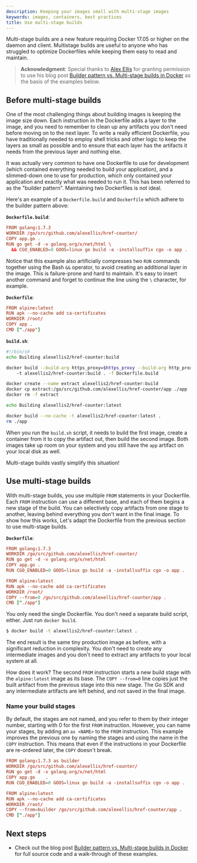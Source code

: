 ```yaml
---
description: Keeping your images small with multi-stage images
keywords: images, containers, best practices
title: Use multi-stage builds
---
```


Multi-stage builds are a new feature requiring Docker 17.05 or higher on the
daemon and client. Multistage builds are useful to anyone who has struggled to
optimize Dockerfiles while keeping them easy to read and maintain.

> **Acknowledgment**:
> Special thanks to [Alex Ellis](https://twitter.com/alexellisuk) for granting
> permission to use his blog post
> [Builder pattern vs. Multi-stage builds in Docker](http://blog.alexellis.io/mutli-stage-docker-builds/)
> as the basis of the examples below.

## Before multi-stage builds

One of the most challenging things about building images is keeping the image
size down. Each instruction in the Dockerfile adds a layer to the image, and you
need to remember to clean up any artifacts you don't need before moving on to
the next layer. To write a really efficient Dockerfile, you have traditionally
needed to employ shell tricks and other logic to keep the layers as small as
possible and to ensure that each layer has the artifacts it needs from the
previous layer and nothing else.

It was actually very common to have one Dockerfile to use for development (which
contained everything needed to build your application), and a slimmed-down one
to use for production, which only contained your application and exactly what
was needed to run it. This has been referred to as the "builder
pattern". Maintaining two Dockerfiles is not ideal.

Here's an example of a `Dockerfile.build` and `Dockerfile` which adhere to the
builder pattern above:

**`Dockerfile.build`**:

```conf
FROM golang:1.7.3
WORKDIR /go/src/github.com/alexellis/href-counter/
COPY app.go .
RUN go get -d -v golang.org/x/net/html \
  && CGO_ENABLED=0 GOOS=linux go build -a -installsuffix cgo -o app .
```

Notice that this example also artificially compresses two `RUN` commands together
using the Bash `&&` operator, to avoid creating an additional layer in the image.
This is failure-prone and hard to maintain. It's easy to insert another command
and forget to continue the line using the `\` character, for example.

**`Dockerfile`**:

```conf
FROM alpine:latest  
RUN apk --no-cache add ca-certificates
WORKDIR /root/
COPY app .
CMD ["./app"]  
```

**`build.sh`**:

```bash
#!/bin/sh
echo Building alexellis2/href-counter:build

docker build --build-arg https_proxy=$https_proxy --build-arg http_proxy=$http_proxy \  
    -t alexellis2/href-counter:build . -f Dockerfile.build

docker create --name extract alexellis2/href-counter:build  
docker cp extract:/go/src/github.com/alexellis/href-counter/app ./app  
docker rm -f extract

echo Building alexellis2/href-counter:latest

docker build --no-cache -t alexellis2/href-counter:latest .
rm ./app
```

When you run the `build.sh` script, it needs to build the first image, create
a container from it to copy the artifact out, then build the second
image. Both images take up room on your system and you still have the `app`
artifact on your local disk as well.

Multi-stage builds vastly simplify this situation!

## Use multi-stage builds

With multi-stage builds, you use multiple `FROM` statements in your Dockerfile.
Each `FROM` instruction can use a different base, and each of them begins a new
stage of the build. You can selectively copy artifacts from one stage to
another, leaving behind everything you don't want in the final image. To show
how this works, Let's adapt the Dockerfile from the previous section to use
multi-stage builds.

**`Dockerfile`**:

```conf
FROM golang:1.7.3
WORKDIR /go/src/github.com/alexellis/href-counter/
RUN go get -d -v golang.org/x/net/html  
COPY app.go .
RUN CGO_ENABLED=0 GOOS=linux go build -a -installsuffix cgo -o app .

FROM alpine:latest  
RUN apk --no-cache add ca-certificates
WORKDIR /root/
COPY --from=0 /go/src/github.com/alexellis/href-counter/app .
CMD ["./app"]  
```

You only need the single Dockerfile. You don't need a separate build script,
either. Just run `docker build`.

```bash
$ docker build -t alexellis2/href-counter:latest .
```

The end result is the same tiny production image as before, with a
significant reduction in complexity. You don't need to create any intermediate
images and you don't need to extract any artifacts to your local system at all.

How does it work? The second `FROM` instruction starts a new build stage with
the `alpine:latest` image as its base. The `COPY --from=0` line copies just the
built artifact from the previous stage into this new stage. The Go SDK and any
intermediate artifacts are left behind, and not saved in the final image.

### Name your build stages

By default, the stages are not named, and you refer to them by their integer
number, starting with 0 for the first `FROM` instruction. However, you can
name your stages, by adding an `as <NAME>` to the `FROM` instruction. This
example improves the previous one by naming the stages and using the name in
the `COPY` instruction. This means that even if the instructions in your
Dockerfile are re-ordered later, the `COPY` doesn't break.

```conf
FROM golang:1.7.3 as builder
WORKDIR /go/src/github.com/alexellis/href-counter/
RUN go get -d -v golang.org/x/net/html  
COPY app.go    .
RUN CGO_ENABLED=0 GOOS=linux go build -a -installsuffix cgo -o app .

FROM alpine:latest  
RUN apk --no-cache add ca-certificates
WORKDIR /root/
COPY --from=builder /go/src/github.com/alexellis/href-counter/app .
CMD ["./app"]  
```

## Next steps

- Check out the blog post
  [Builder pattern vs. Multi-stage builds in Docker](http://blog.alexellis.io/mutli-stage-docker-builds/)
  for full source code and a walk-through of these examples.
